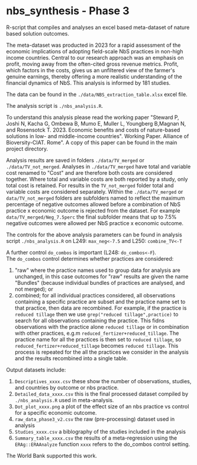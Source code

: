 # nbs_synthesis - Phase 3
R-script that compiles and analyses an excel based meta-dataset of nature based solution outcomes.

The meta-dataset was producted in 2023 for a rapid assessment of the economic implications of adopting field-scale NbS practices in non-high income countries. Central to our research approach was an emphasis on profit, moving away from the often-cited gross revenue metrics. Profit, which factors in the costs, gives us an unfiltered view of the farmer's genuine earnings, thereby offering a more realistic understanding of the financial dynamics of NbS. This analysis is informed by 181 studies.

The data can be found in the ```./data/NBS_extraction_table.xlsx``` excel file.

The analysis script is ```./nbs_analysis.R```.

To understand this analysis please read the working paper "Steward P, Joshi N, Kacha G, Ombewa B, Mumo E, Muller L, Youngberg B,Magnan N, and Rosensotck T. 2023. Economic benefits and costs of nature-based solutions in low- and middle-income countries". Working Paper. Alliance of Bioversity-CIAT. Rome". A copy of this paper can be found in the main project directory.

Analysis results are saved in folders ```./data/TV_merged``` or ```./data/TV_not_merged```.  Analyses  in ```./data/TV_merged``` have total and variable cost  renamed to "Cost" and are therefore both costs are considered together. Where total and variable costs are both reported by a study, only total cost is retained.  For results in the ```TV_not_merged```  folder total and variable costs are considered separately. Within the ```./data/TV_merged``` or ```data/TV_not_merged``` folders are subfolders named to reflect the maximum percentage of negative outcomes allowed before a combination of NbS practice x economic outcome is rejected from the dataset. For example ```data/TV_merged/Neg_7.5perc``` the final subfolder means that up to 7.5% negative outcomes were allowed per NbS practice x economic outcome.

The controls for the above analysis parameters can be found in analysis script ```./nbs_analysis.R``` on L249: ```max_neg<-7.5``` and L250: ```combine_TV<-T ```

A further control ```do_combos``` is important (L248: ```do_combos<-F```).  
The ```do_combos``` control determines whether practices are considered: 
  1) "raw" where the practice names used to group data for analysis are unchanged, in this case outcomes for "raw" results are given the name "Bundles" (because individual bundles of practices are analysed, and not merged); or 
  2) combined; for all individual practices considered, all observations containing a specific practice are subset and the practice name set to that practice, then data are recombined. For example, if the practice is ```reduced tillage``` then we use ```grep("reduced tillage",practice)``` to search for all observations containing the practice. This fidns observations with the practice alone ```reduced tillage``` or in combination with other practices, e.g.m ```reduced_fertizer+reduced_tillage```. The practice name for all the practices is then set to ```reduced tillage```, so ```reduced_fertizer+reduced_tillage``` becomes ```reduced tillage```. This process is repeated for the all the practices we consider in the analysis and the results recombined into a single table.

Output datasets include:
1) ```Descriptives_xxxx.csv``` these show the number of observations, studies, and countries by outcome or nbs practice.
2) ```Detailed_data_xxxx.csv``` this is the final processed dataset compiled by ```./nbs_analysis.R``` used in meta-analysis.
3) ```Dot_plot_xxxx.png``` a plot of the effect size of an nbs practice vs control for a specific economic outcome. 
4) ```raw_data_phase3_v2.csv``` the raw (pre-processing) dataset used in analysis
5) ```Studies_xxxx.csv``` a biblography of the studies included in the analysis
6) ```Summary_table_xxxx.csv``` the results of a meta-regression using the ```ERAg::ERAAnalyze``` function
```xxxx``` refers to the do_combos control setting.

The World Bank supported this work. 
